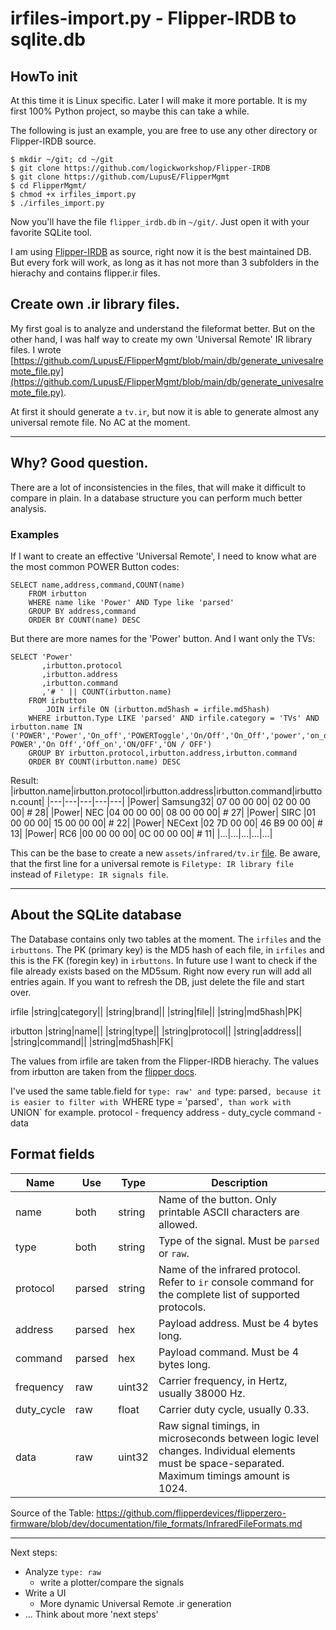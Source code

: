 # irfiles-import.py - Flipper-IRDB to sqlite.db

## HowTo init

At this time it is Linux specific. Later I will make it more portable. It is my first 100% Python project, so maybe this can take a while.

The following is just an example, you are free to use any other directory or Flipper-IRDB source.
```
$ mkdir ~/git; cd ~/git
$ git clone https://github.com/logickworkshop/Flipper-IRDB
$ git clone https://github.com/LupusE/FlipperMgmt
$ cd FlipperMgmt/
$ chmod +x irfiles_import.py
$ ./irfiles_import.py
```
Now you'll have the file `flipper_irdb.db` in `~/git/`. Just open it with your favorite SQLite tool.

I am using [Flipper-IRDB](https://github.com/logickworkshop/Flipper-IRDB) as source, right now it is the best maintained DB. But every fork will work, as long as it has not more than 3 subfolders in the hierachy and contains flipper.ir files.

## Create own .ir library files.

My first goal is to analyze and understand the fileformat better. But on the other hand, I was half way to create my own 'Universal Remote' IR library files. I wrote [https://github.com/LupusE/FlipperMgmt/blob/main/db/generate_univesalremote_file.py](https://github.com/LupusE/FlipperMgmt/blob/main/db/generate_univesalremote_file.py).

At first it should generate a `tv.ir`, but now it is able to generate almost any universal remote file. No AC at the moment.

------

## Why? Good question.

There are a lot of inconsistencies in the files, that will make it difficult to compare in plain. In a database structure you can perform much better analysis.

### Examples

If I want to create an effective 'Universal Remote', I need to know what are the most common POWER Button codes:
```
SELECT name,address,command,COUNT(name)
	FROM irbutton
	WHERE name like 'Power' AND Type like 'parsed'
	GROUP BY address,command
	ORDER BY COUNT(name) DESC
```

But there are more names for the 'Power' button. And I want only the TVs:
```
SELECT 'Power'
	   ,irbutton.protocol
	   ,irbutton.address
	   ,irbutton.command
	   ,'# ' || COUNT(irbutton.name)
	FROM irbutton
		JOIN irfile ON (irbutton.md5hash = irfile.md5hash)
	WHERE irbutton.Type LIKE 'parsed' AND irfile.category = 'TVs' AND irbutton.name IN ('POWER','Power','On_off','POWERToggle','On/Off','On_Off','power','on_off','Power_on_off','POWER_Toggle','POWER POWER','On Off','Off_on','ON/OFF','ON / OFF')
	GROUP BY irbutton.protocol,irbutton.address,irbutton.command
	ORDER BY COUNT(irbutton.name) DESC
```

Result:
|irbutton.name|irbutton.protocol|irbutton.address|irbutton.command|irbutton.count|
|---|---|---|---|---|
|Power|	Samsung32|	07 00 00 00|	02 00 00 00|	# 28|
|Power|	NEC	|04 00 00 00|	08 00 00 00|	# 27|
|Power|	SIRC	|01 00 00 00|	15 00 00 00|	# 22|
|Power|	NECext	|02 7D 00 00|	46 B9 00 00|	# 13|
|Power|	RC6	|00 00 00 00|	0C 00 00 00|	# 11|
|...|...|...|...|...|

This can be the base to create a new `assets/infrared/tv.ir` [file](https://github.com/flipperdevices/flipperzero-firmware/tree/dev/assets/resources/infrared/assets).
Be aware, that the first line for a universal remote is `Filetype: IR library file` instead of `Filetype: IR signals file`.

------

## About the SQLite database

The Database contains only two tables at the moment. The `irfiles` and the `irbuttons`. The PK (primary key) is the MD5 hash of each file, in `irfiles` and this is the FK (foregin key) in `irbuttons`.
In future use I want to check if the file already exists based on the MD5sum. Right now every run will add all entries again. If you want to refresh the DB, just delete the file and start over.

irfile
|string|category||
|string|brand||
|string|file||
|string|md5hash|PK|

irbutton
|string|name||
|string|type||
|string|protocol||
|string|address||
|string|command||
|string|md5hash|FK|

The values from irfile are taken from the Flipper-IRDB hierachy.
The values from irbutton are taken from the [flipper docs](https://github.com/flipperdevices/flipperzero-firmware/blob/dev/documentation/file_formats/InfraredFileFormats.md).

I've used the same table.field for `type: raw' and `type: parsed`, because it is easier to filter with `WHERE type = 'parsed'`, than work with `UNION` for example.
protocol - frequency
address - duty_cycle
command - data

## Format fields

| Name       | Use    | Type   | Description |
| --- | --- | --- | --- |
| name       | both   | string | Name of the button. Only printable ASCII characters are allowed.|
| type       | both   | string | Type of the signal. Must be `parsed` or `raw`. |
| protocol   | parsed | string | Name of the infrared protocol. Refer to `ir` console command for the complete list of supported protocols. |
| address    | parsed | hex    | Payload address. Must be 4 bytes long. |
| command    | parsed | hex    | Payload command. Must be 4 bytes long. |
| frequency  | raw    | uint32 | Carrier frequency, in Hertz, usually 38000 Hz. |
| duty_cycle | raw    | float  | Carrier duty cycle, usually 0.33. |
| data       | raw    | uint32 | Raw signal timings, in microseconds between logic level changes. Individual elements must be space-separated. Maximum timings amount is 1024. |

Source of the Table: https://github.com/flipperdevices/flipperzero-firmware/blob/dev/documentation/file_formats/InfraredFileFormats.md

------

Next steps:
- Analyze `type: raw`
  - write a plotter/compare the signals
- Write a UI
  - More dynamic Universal Remote .ir generation
- ... Think about more 'next steps'

